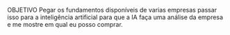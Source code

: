 OBJETIVO
Pegar os fundamentos disponíveis de varias empresas passar isso para a inteligência artificial para que a IA faça uma análise da empresa e me mostre em qual eu posso comprar.

